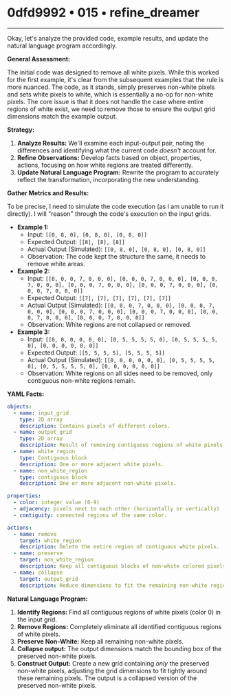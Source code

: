 # 0dfd9992 • 015 • refine_dreamer

---
Okay, let's analyze the provided code, example results, and update the natural language program accordingly.

**General Assessment:**

The initial code was designed to remove all white pixels. While this worked for the first example, it's clear from the subsequent examples that the rule is more nuanced. The code, as it stands, simply preserves non-white pixels and sets white pixels to white, which is essentially a no-op for non-white pixels. The core issue is that it does not handle the case where entire regions of white exist, we need to remove those to ensure the output grid dimensions match the example output.

**Strategy:**

1.  **Analyze Results:** We'll examine each input-output pair, noting the differences and identifying what the current code *doesn't* account for.
2.  **Refine Observations:** Develop facts based on object, properties, actions, focusing on how white regions are treated differently.
3.  **Update Natural Language Program:** Rewrite the program to accurately reflect the transformation, incorporating the new understanding.

**Gather Metrics and Results:**

To be precise, I need to simulate the code execution (as I am unable to run it directly). I will "reason" through the code's execution on the input grids.

*   **Example 1:**
    *   Input: `[[0, 8, 0], [0, 8, 0], [0, 8, 0]]`
    *   Expected Output: `[[8], [8], [8]]`
    *   Actual Output (Simulated): `[[0, 8, 0], [0, 8, 0], [0, 8, 0]]`
    *   Observation: The code kept the structure the same, it needs to remove white areas.
*   **Example 2:**
    *   Input: `[[0, 0, 0, 7, 0, 0, 0], [0, 0, 0, 7, 0, 0, 0], [0, 0, 0, 7, 0, 0, 0], [0, 0, 0, 7, 0, 0, 0], [0, 0, 0, 7, 0, 0, 0], [0, 0, 0, 7, 0, 0, 0]]`
    *   Expected Output: `[[7], [7], [7], [7], [7], [7]]`
    *   Actual Output (Simulated): `[[0, 0, 0, 7, 0, 0, 0], [0, 0, 0, 7, 0, 0, 0], [0, 0, 0, 7, 0, 0, 0], [0, 0, 0, 7, 0, 0, 0], [0, 0, 0, 7, 0, 0, 0], [0, 0, 0, 7, 0, 0, 0]]`
    *   Observation: White regions are not collapsed or removed.
*   **Example 3:**
    *   Input: `[[0, 0, 0, 0, 0, 0], [0, 5, 5, 5, 5, 0], [0, 5, 5, 5, 5, 0], [0, 0, 0, 0, 0, 0]]`
    *   Expected Output: `[[5, 5, 5, 5], [5, 5, 5, 5]]`
    *   Actual Output (Simulated): `[[0, 0, 0, 0, 0, 0], [0, 5, 5, 5, 5, 0], [0, 5, 5, 5, 5, 0], [0, 0, 0, 0, 0, 0]]`
    *   Observation: White regions on all sides need to be removed, only contiguous non-white regions remain.

**YAML Facts:**

```yaml
objects:
  - name: input_grid
    type: 2D array
    description: Contains pixels of different colors.
  - name: output_grid
    type: 2D array
    description: Result of removing contiguous regions of white pixels.
  - name: white_region
    type: Contiguous block
    description: One or more adjacent white pixels.
  - name: non_white_region
    type: contiguous block
    description: One or more adjacent non-white pixels.

properties:
  - color: integer value (0-9)
  - adjacency: pixels next to each other (horizontally or vertically)
  - contiguity: connected regions of the same color.

actions:
  - name: remove
    target: white_region
    description: Delete the entire region of contiguous white pixels.
  - name: preserve
    target: non_white_region
    description: Keep all contiguous blocks of non-white colored pixels
  - name: collapse
    target: output_grid
    description: Reduce dimensions to fit the remaining non-white regions.

```

**Natural Language Program:**

1.  **Identify Regions:** Find all contiguous regions of white pixels (color 0) in the input grid.
2.  **Remove Regions:** Completely eliminate all identified contiguous regions of white pixels.
3.  **Preserve Non-White:** Keep all remaining non-white pixels.
4. **Collapse output:** The output dimensions match the bounding box of the preserved non-white pixels.
5.  **Construct Output:** Create a new grid containing *only* the preserved non-white pixels, adjusting the grid dimensions to fit tightly around these remaining pixels. The output is a collapsed version of the preserved non-white pixels.

